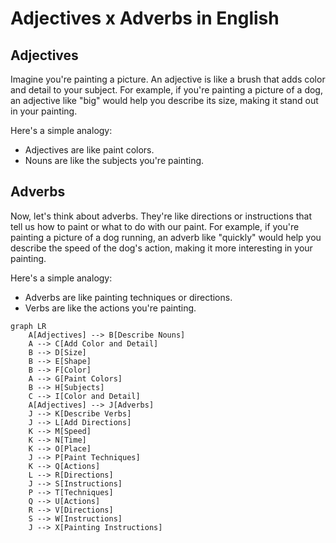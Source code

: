# Adjectives x Adverbs in English

## Adjectives

Imagine you're painting a picture. An adjective is like a brush that adds color and detail to your subject. For example, if you're painting a picture of a dog, an adjective like "big" would help you describe its size, making it stand out in your painting.

Here's a simple analogy:

- Adjectives are like paint colors.
- Nouns are like the subjects you're painting.

## Adverbs

Now, let's think about adverbs. They're like directions or instructions that tell us how to paint or what to do with our paint. For example, if you're painting a picture of a dog running, an adverb like "quickly" would help you describe the speed of the dog's action, making it more interesting in your painting.

Here's a simple analogy:

- Adverbs are like painting techniques or directions.
- Verbs are like the actions you're painting.

```mermaid
graph LR
    A[Adjectives] --> B[Describe Nouns]
    A --> C[Add Color and Detail]
    B --> D[Size]
    B --> E[Shape]
    B --> F[Color]
    A --> G[Paint Colors]
    B --> H[Subjects]
    C --> I[Color and Detail]
    A[Adjectives] --> J[Adverbs]
    J --> K[Describe Verbs]
    J --> L[Add Directions]
    K --> M[Speed]
    K --> N[Time]
    K --> O[Place]
    J --> P[Paint Techniques]
    K --> Q[Actions]
    L --> R[Directions]
    J --> S[Instructions]
    P --> T[Techniques]
    Q --> U[Actions]
    R --> V[Directions]
    S --> W[Instructions]
    J --> X[Painting Instructions]
```